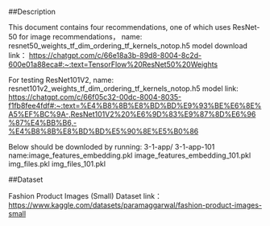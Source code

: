##Description

This document contains four recommendations, one of which uses ResNet-50 for image recommendations， 
name: resnet50_weights_tf_dim_ordering_tf_kernels_notop.h5
model download link： https://chatgpt.com/c/66e18a3b-89d8-8004-8c2d-600e01a88eca#:~:text=TensorFlow%20ResNet50%20Weights

For testing ResNet101V2, 
name: resnet101v2_weights_tf_dim_ordering_tf_kernels_notop.h5
model link:
https://chatgpt.com/c/66f05c32-00dc-8004-8035-f1fb8fee4fdf#:~:text=%E4%B8%8B%E8%BD%BD%E9%93%BE%E6%8E%A5%EF%BC%9A-,ResNet101V2%20%E6%9D%83%E9%87%8D%E6%96%87%E4%BB%B6,-%E4%B8%8B%E8%BD%BD%E5%90%8E%E5%B0%86

Below should be downloded by running: 3-1-app/ 3-1-app-101
name:image_features_embedding.pkl
image_features_embedding_101.pkl
img_files.pkl
img_files_101.pkl

##Dataset

Fashion Product Images (Small)
Dataset link：https://www.kaggle.com/datasets/paramaggarwal/fashion-product-images-small

##
